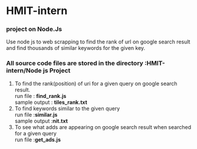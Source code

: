 # HMIT-intern
### project on Node.Js

Use node js to web scrapping to find the rank of url on google search result and find thousands of similar keywords for the given key.

<h3>All source code files are stored in the directory :HMIT-intern/Node js Project</h3>
<ol>
  <li>To find the rank(position) of uri for a given query on google search result.</li>
  run file      : <b>find_rank.js</b><br/>
  sample output : <b>tiles_rank.txt</b> <br/>
  <li>To find keywords similar to the given query</li>
  run file      :<b>similar.js</b><br/>
  sample output :<b>nit.txt</b><br/>

 <li>To see what adds are appearing on google search result when searched for a given query</li>
  run file  :<b>get_ads.js</b><br/>
</ol>
  
  
